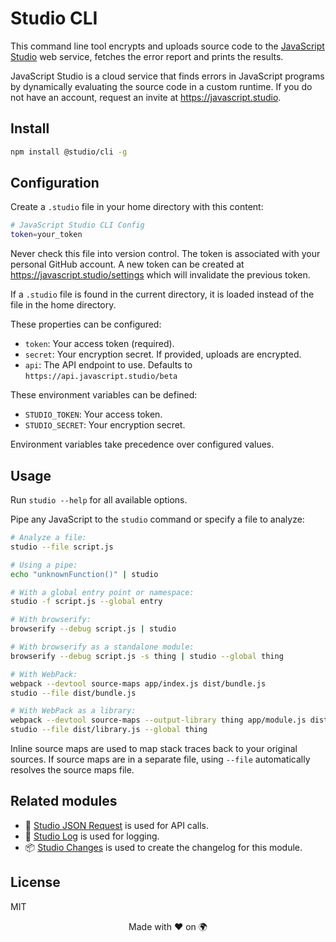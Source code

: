 # Studio CLI

This command line tool encrypts and uploads source code to the [JavaScript
Studio][1] web service, fetches the error report and prints the results.

JavaScript Studio is a cloud service that finds errors in JavaScript programs
by dynamically evaluating the source code in a custom runtime. If you do not
have an account, request an invite at <https://javascript.studio>.

## Install

```bash
npm install @studio/cli -g
```

## Configuration

Create a `.studio` file in your home directory with this content:

```bash
# JavaScript Studio CLI Config
token=your_token
```

Never check this file into version control. The token is associated with your
personal GitHub account. A new token can be created at
<https://javascript.studio/settings> which will invalidate the previous token.

If a `.studio` file is found in the current directory, it is loaded instead of
the file in the home directory.

These properties can be configured:

- `token`: Your access token (required).
- `secret`: Your encryption secret. If provided, uploads are encrypted.
- `api`: The API endpoint to use. Defaults to
  `https://api.javascript.studio/beta`

These environment variables can be defined:

- `STUDIO_TOKEN`: Your access token.
- `STUDIO_SECRET`: Your encryption secret.

Environment variables take precedence over configured values.

## Usage

Run `studio --help` for all available options.

Pipe any JavaScript to the `studio` command or specify a file to analyze:

```bash
# Analyze a file:
studio --file script.js

# Using a pipe:
echo "unknownFunction()" | studio

# With a global entry point or namespace:
studio -f script.js --global entry

# With browserify:
browserify --debug script.js | studio

# With browserify as a standalone module:
browserify --debug script.js -s thing | studio --global thing

# With WebPack:
webpack --devtool source-maps app/index.js dist/bundle.js
studio --file dist/bundle.js

# With WebPack as a library:
webpack --devtool source-maps --output-library thing app/module.js dist/library.js
studio --file dist/library.js --global thing
```

Inline source maps are used to map stack traces back to your original sources.
If source maps are in a separate file, using `--file` automatically resolves
the source maps file.

## Related modules

- 📡 [Studio JSON Request][2] is used for API calls.
- 👻 [Studio Log][3] is used for logging.
- 📦 [Studio Changes][4] is used to create the changelog for this module.

## License

MIT

<div align="center">Made with ❤️ on 🌍</div>

[1]: https://javascript.studio
[2]: https://github.com/javascript-studio/studio-json-request
[3]: https://github.com/javascript-studio/studio-log
[4]: https://github.com/javascript-studio/studio-changes
